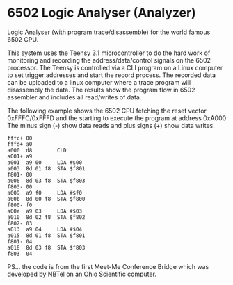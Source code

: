 6502 Logic Analyser (Analyzer)
==============================

Logic Analyser (with program trace/disassemble) for the world famous 6502 CPU.

This system uses the  Teensy 3.1 microcontroller to do the hard work of
monitoring and recording the address/data/control signals on the 6502
processor. The Teensy is controlled via a CLI program on a Linux computer to
set trigger addresses and start the record process.  The recorded data can be
uploaded to a linux computer where a trace program will disassembly the data.
The results show the program flow in 6502 assembler and includes all
read/writes of data.

The following example shows the 6502 CPU fetching the reset vector
0xFFFC/0xFFFD and the starting to execute the program at address 0xA000
The minus sign (-) show data reads and plus signs (+) show data writes.

    fffc+ 00 
    fffd+ a0 
    a000  d8        CLD
    a001+ a9 
    a001  a9 00     LDA #$00
    a003  8d 01 f8  STA $f801
    f801- 00 
    a006  8d 03 f8  STA $f803
    f803- 00 
    a009  a9 f0     LDA #$f0
    a00b  8d 00 f8  STA $f800
    f800- f0 
    a00e  a9 03     LDA #$03
    a010  8d 02 f8  STA $f802
    f802- 03 
    a013  a9 04     LDA #$04
    a015  8d 01 f8  STA $f801
    f801- 04 
    a018  8d 03 f8  STA $f803
    f803- 04 

PS... the code is from the first Meet-Me Conference Bridge which was
developed by NBTel on an Ohio Scientific computer.
